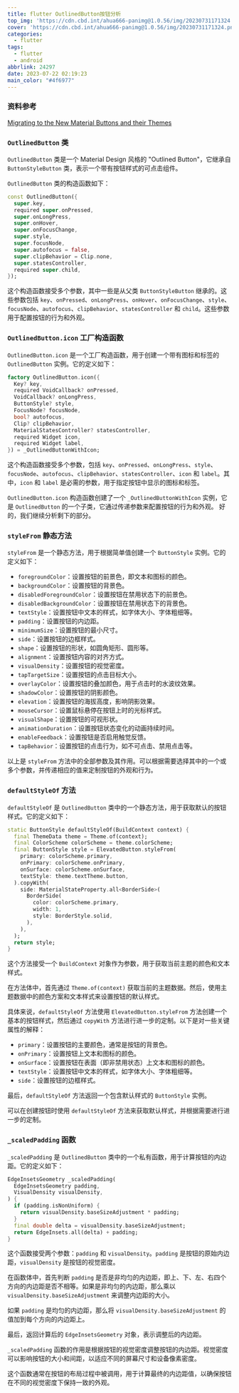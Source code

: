 ```yaml
---
title: flutter OutlinedButton按钮分析
top_img: 'https://cdn.cbd.int/ahua666-panimg@1.0.56/img/20230731171324.png'
cover: 'https://cdn.cbd.int/ahua666-panimg@1.0.56/img/20230731171324.png'
categories: 
  - flutter
tags:
  - flutter
  - android
abbrlink: 24297
date: 2023-07-22 02:19:23
main_color: "#4f6977"
---
```


### 资料参考

[Migrating to the New Material Buttons and their Themes
](https://docs.google.com/document/d/1yohSuYrvyya5V1hB6j9pJskavCdVq9sVeTqSoEPsWH0/edit)

### `OutlinedButton` 类

`OutlinedButton` 类是一个 Material Design 风格的 "Outlined Button"，它继承自 `ButtonStyleButton` 类，表示一个带有按钮样式的可点击组件。

`OutlinedButton` 类的构造函数如下：

```dart
const OutlinedButton({
  super.key,
  required super.onPressed,
  super.onLongPress,
  super.onHover,
  super.onFocusChange,
  super.style,
  super.focusNode,
  super.autofocus = false,
  super.clipBehavior = Clip.none,
  super.statesController,
  required super.child,
});
```

这个构造函数接受多个参数，其中一些是从父类 `ButtonStyleButton`
继承的。这些参数包括 `key`、`onPressed`、`onLongPress`、`onHover`、`onFocusChange`、`style`、`focusNode`、`autofocus`、`clipBehavior`、`statesController`
和 `child`。这些参数用于配置按钮的行为和外观。

### `OutlinedButton.icon` 工厂构造函数

`OutlinedButton.icon` 是一个工厂构造函数，用于创建一个带有图标和标签的 `OutlinedButton` 实例。它的定义如下：

```dart
factory OutlinedButton.icon({
  Key? key,
  required VoidCallback? onPressed,
  VoidCallback? onLongPress,
  ButtonStyle? style,
  FocusNode? focusNode,
  bool? autofocus,
  Clip? clipBehavior,
  MaterialStatesController? statesController,
  required Widget icon,
  required Widget label,
}) = _OutlinedButtonWithIcon;
```

这个构造函数接受多个参数，包括 `key`、`onPressed`、`onLongPress`、`style`、`focusNode`、`autofocus`、`clipBehavior`、`statesController`、`icon`
和 `label`。其中，`icon` 和 `label` 是必需的参数，用于指定按钮中显示的图标和标签。

`OutlinedButton.icon` 构造函数创建了一个 `_OutlinedButtonWithIcon` 实例，它是 `OutlinedButton` 的一个子类，它通过传递参数来配置按钮的行为和外观。
好的，我们继续分析剩下的部分。

### `styleFrom` 静态方法

`styleFrom` 是一个静态方法，用于根据简单值创建一个 `ButtonStyle` 实例。它的定义如下：

- `foregroundColor`：设置按钮的前景色，即文本和图标的颜色。
- `backgroundColor`：设置按钮的背景色。
- `disabledForegroundColor`：设置按钮在禁用状态下的前景色。
- `disabledBackgroundColor`：设置按钮在禁用状态下的背景色。
- `textStyle`：设置按钮中文本的样式，如字体大小、字体粗细等。
- `padding`：设置按钮的内边距。
- `minimumSize`：设置按钮的最小尺寸。
- `side`：设置按钮的边框样式。
- `shape`：设置按钮的形状，如圆角矩形、圆形等。
- `alignment`：设置按钮内容的对齐方式。
- `visualDensity`：设置按钮的视觉密度。
- `tapTargetSize`：设置按钮的点击目标大小。
- `overlayColor`：设置按钮的叠加颜色，用于点击时的水波纹效果。
- `shadowColor`：设置按钮的阴影颜色。
- `elevation`：设置按钮的海拔高度，影响阴影效果。
- `mouseCursor`：设置鼠标悬停在按钮上时的光标样式。
- `visualShape`：设置按钮的可视形状。
- `animationDuration`：设置按钮状态变化的动画持续时间。
- `enableFeedback`：设置按钮是否启用触觉反馈。
- `tapBehavior`：设置按钮的点击行为，如不可点击、禁用点击等。

以上是 `styleFrom` 方法中的全部参数及其作用。可以根据需要选择其中的一个或多个参数，并传递相应的值来定制按钮的外观和行为。

### `defaultStyleOf` 方法

`defaultStyleOf` 是 `OutlinedButton` 类中的一个静态方法，用于获取默认的按钮样式。它的定义如下：

```dart
static ButtonStyle defaultStyleOf(BuildContext context) {
  final ThemeData theme = Theme.of(context);
  final ColorScheme colorScheme = theme.colorScheme;
  final ButtonStyle style = ElevatedButton.styleFrom(
    primary: colorScheme.primary,
    onPrimary: colorScheme.onPrimary,
    onSurface: colorScheme.onSurface,
    textStyle: theme.textTheme.button,
  ).copyWith(
    side: MaterialStateProperty.all<BorderSide>(
      BorderSide(
        color: colorScheme.primary,
        width: 1,
        style: BorderStyle.solid,
      ),
    ),
  );
  return style;
}
```

这个方法接受一个 `BuildContext` 对象作为参数，用于获取当前主题的颜色和文本样式。

在方法体中，首先通过 `Theme.of(context)` 获取当前的主题数据。然后，使用主题数据中的颜色方案和文本样式来设置按钮的默认样式。

具体来说，`defaultStyleOf` 方法使用 `ElevatedButton.styleFrom` 方法创建一个基本的按钮样式，然后通过 `copyWith`
方法进行进一步的定制。以下是对一些关键属性的解释：

- `primary`：设置按钮的主要颜色，通常是按钮的背景色。
- `onPrimary`：设置按钮上文本和图标的颜色。
- `onSurface`：设置按钮在表面（即非禁用状态）上文本和图标的颜色。
- `textStyle`：设置按钮中文本的样式，如字体大小、字体粗细等。
- `side`：设置按钮的边框样式。

最后，`defaultStyleOf` 方法返回一个包含默认样式的 `ButtonStyle` 实例。

可以在创建按钮时使用 `defaultStyleOf` 方法来获取默认样式，并根据需要进行进一步的定制。

### `_scaledPadding` 函数

`_scaledPadding` 是 `OutlinedButton` 类中的一个私有函数，用于计算按钮的内边距。它的定义如下：

```dart
EdgeInsetsGeometry _scaledPadding(
  EdgeInsetsGeometry padding,
  VisualDensity visualDensity,
) {
  if (padding.isNonUniform) {
    return visualDensity.baseSizeAdjustment * padding;
  }
  final double delta = visualDensity.baseSizeAdjustment;
  return EdgeInsets.all(delta) + padding;
}
```

这个函数接受两个参数：`padding` 和 `visualDensity`。`padding` 是按钮的原始内边距，`visualDensity` 是按钮的视觉密度。

在函数体中，首先判断 `padding`
是否是非均匀的内边距，即上、下、左、右四个方向的内边距是否不相等。如果是非均匀的内边距，那么乘以 `visualDensity.baseSizeAdjustment`
来调整内边距的大小。

如果 `padding` 是均匀的内边距，那么将 `visualDensity.baseSizeAdjustment` 的值加到每个方向的内边距上。

最后，返回计算后的 `EdgeInsetsGeometry` 对象，表示调整后的内边距。

`_scaledPadding` 函数的作用是根据按钮的视觉密度调整按钮的内边距。视觉密度可以影响按钮的大小和间距，以适应不同的屏幕尺寸和设备像素密度。

这个函数通常在按钮的布局过程中被调用，用于计算最终的内边距值，以确保按钮在不同的视觉密度下保持一致的外观。
